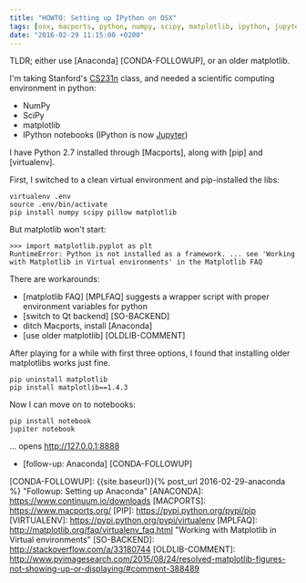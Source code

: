 ```yaml
---
title: "HOWTO: Setting up IPython on OSX"
tags: [osx, macports, python, numpy, scipy, matplotlib, ipython, jupyter, notebooks, anaconda]
date: "2016-02-29 11:15:00 +0200"
---
```


TLDR; either use [Anaconda] [CONDA-FOLLOWUP], or an older matplotlib.

I'm taking Stanford's [CS231n] class, and needed a scientific computing environment in python:

* NumPy
* SciPy
* matplotlib
* IPython notebooks (IPython is now [Jupyter])

I have Python 2.7 installed through [Macports], along with [pip] and [virtualenv].

First, I switched to a clean virtual environment and pip-installed the libs:

```shell
virtualenv .env
source .env/bin/activate
pip install numpy scipy pillow matplotlib
```

But matplotlib won't start:

```
>>> import matplotlib.pyplot as plt
RuntimeError: Python is not installed as a framework. ... see 'Working with Matplotlib in Virtual environments' in the Matplotlib FAQ
```

There are workarounds:

* [matplotlib FAQ] [MPLFAQ] suggests a wrapper script with proper environment variables for python
* [switch to Qt backend] [SO-BACKEND]
* ditch Macports, install [Anaconda]
* [use older matplotlib] [OLDLIB-COMMENT]

After playing for a while with first three options, I found that installing older matplotlibs works just fine.

```shell
pip uninstall matplotlib
pip install matplotlib==1.4.3
```

Now I can move on to notebooks:

```shell
pip install notebook
jupiter notebook
```

... opens http://127.0.0.1:8888


* [follow-up: Anaconda] [CONDA-FOLLOWUP]


[CS231n]: http://cs231n.github.io/ "CS231n: Convolutional Neural Networks for Visual Recognition"
[JUPYTER]: https://jupyter.org/
[CONDA-FOLLOWUP]: {{site.baseurl}}{% post_url 2016-02-29-anaconda %} "Followup: Setting up Anaconda"
[ANACONDA]: https://www.continuum.io/downloads
[MACPORTS]: https://www.macports.org/
[PIP]: https://pypi.python.org/pypi/pip
[VIRTUALENV]: https://pypi.python.org/pypi/virtualenv
[MPLFAQ]: http://matplotlib.org/faq/virtualenv_faq.html "Working with Matplotlib in Virtual environments"
[SO-BACKEND]: http://stackoverflow.com/a/33180744
[OLDLIB-COMMENT]: http://www.pyimagesearch.com/2015/08/24/resolved-matplotlib-figures-not-showing-up-or-displaying/#comment-388489

